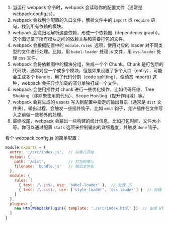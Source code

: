 1. 当运行 webpack 命令时，webpack 会读取你的配置文件（通常是 webpack.config.js）。
2. webpack 会找到你配置的入口文件，解析文件中的 `import` 或 `require` 语句，找到所有依赖的模块。
3. webpack 会递归地解析这些依赖，形成一个依赖图（dependency graph）。这个图记录了所有模块之间的依赖关系和需要打包的文件。
4. webpack 会根据配置中的 `module.rules `选项，使用对应的 loader 对不同类型的文件进行处理。比如，用 `babel-loader` 处理 js 文件，用 `css-loader` 处理 css 文件。
5. webpack 会将依赖图中的模块分组，生成一个个 Chunk。Chunk 是打包后的代码块，通常对应一个或多个模块，但是如果设置了多个入口（entry），可能会生成多个 bundle，用了代码分割（code splitting），像动态 import() 这种，webpack 会把异步加载的部分单独打成一个文件。
6. webpack 会使用插件对 chunk 进行一些优化操作，比如代码压缩、Tree Shaking（移除未使用的代码）、Scope Hoisting（提升作用域）等。
7. webpack 会将生成的 assets 写入到配置中指定的输出目录（通常是 `dist` 文件夹）。输出过程，会触发一些插件钩子，比如 `emit` 钩子，允许插件在文件写入之前做一些额外的处理。
8. 最终收尾，webpack 会输出一些构建的统计信息，比如打包时间、文件大小等。你可以通过配置 `stats` 选项来控制输出的详细程度，并触发 `done` 钩子。



看个 webpack.config.js 的简单配置：

```js
module.exports = {
  entry: './src/index.js',  // 从哪儿开始
  output: {
    path: '/dist',          // 打包到哪儿
    filename: 'bundle.js'   // 输出文件名
  },
  module: {
    rules: [
      { test: /\.js$/, use: 'babel-loader' },  // 处理 JS
      { test: /\.css$/, use: ['style-loader', 'css-loader'] }  // 处理 CSS
    ]
  },
  plugins: [
    new HtmlWebpackPlugin({ template: './src/index.html' })  // 生成 HTML
  ]
}
```



